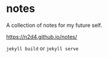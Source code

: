 # notes
A collection of notes for my future self.

https://n2d4.github.io/notes/

`jekyll build` or `jekyll serve`

